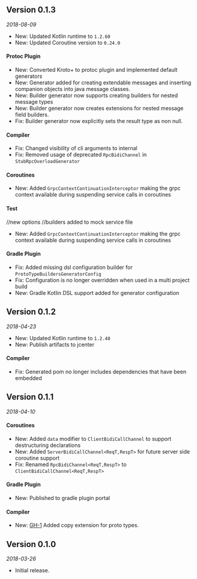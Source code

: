 ## Version 0.1.3
_2018-08-09_

* New: Updated Kotlin runtime to ```1.2.60```
* New: Updated Coroutine version to ```0.24.0```

#### Protoc Plugin
* New: Converted Kroto+ to protoc plugin and implemented default generators  
* New: Generator added for creating extendable messages and inserting companion objects into java message classes.
* New: Builder generator now supports creating builders for nested message types     
* New: Builder generator now creates extensions for nested message field builders. 
* Fix: Builder generator now explicitly sets the result type as non null. 

#### Compiler
* Fix: Changed visibility of cli arguments to internal
* Fix: Removed usage of deprecated ```RpcBidiChannel``` in ```StubRpcOverloadGenerator```    

#### Coroutines
* New: Added ```GrpcContextContinuationInterceptor``` making the grpc context available during suspending service calls in coroutines 

#### Test
//new options
//builders added to mock service file
* New: Added ```GrpcContextContinuationInterceptor``` making the grpc context available during suspending service calls in coroutines 


#### Gradle Plugin 
* Fix: Added missing dsl configuration builder for ```ProtoTypeBuildersGeneratorConfig```
* Fix: Configuration is no longer overridden when used in a multi project build   
* New: Gradle Kotlin DSL support added for generator configuration 

## Version 0.1.2
_2018-04-23_

* New: Updated Kotlin runtime to ```1.2.40```
* New: Publish artifacts to jcenter

#### Compiler
* Fix: Generated pom no longer includes dependencies that have been embedded 

## Version 0.1.1
_2018-04-10_

#### Coroutines
* New: Added ```data``` modifier to ```ClientBidiCallChannel``` to support destructuring declarations
* New: Added ```ServerBidiCallChannel<ReqT,RespT>``` for future server side coroutine support 
* Fix: Renamed ```RpcBidiChannel<ReqT,RespT>``` to ```ClientBidiCallChannel<ReqT,RespT>``` 

#### Gradle Plugin 
* New: Published to gradle plugin portal

#### Compiler
* New: [GH-1](https://github.com/marcoferrer/kroto-plus/issues/1) Added copy extension for proto types.

## Version 0.1.0
_2018-03-26_

 * Initial release.
